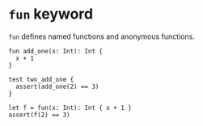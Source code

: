# `fun` keyword

`fun` defines named functions and anonymous functions.

```title:"Named Function"
fun add_one(x: Int): Int {
  x + 1
}

test two_add_one {
  assert(add_one(2) == 3)
}
```

```title:"Anonymous Function"
let f = fun(x: Int): Int { x + 1 }
assert(f(2) == 3)
```
